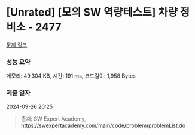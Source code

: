 # [Unrated] [모의 SW 역량테스트] 차량 정비소 - 2477 

[문제 링크](https://swexpertacademy.com/main/code/problem/problemDetail.do?contestProbId=AV6c6bgaIuoDFAXy) 

### 성능 요약

메모리: 49,304 KB, 시간: 191 ms, 코드길이: 1,958 Bytes

### 제출 일자

2024-09-26 20:25



> 출처: SW Expert Academy, https://swexpertacademy.com/main/code/problem/problemList.do
